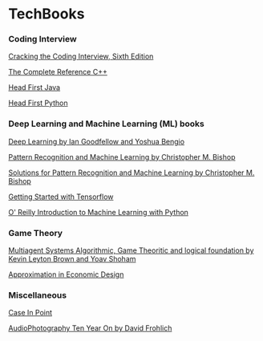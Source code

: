 # TechBooks
<h3>Coding Interview</h3>

[Cracking the Coding Interview, Sixth Edition](https://drive.google.com/file/d/1DVO5WmwC4aqVFfD-dxOdiDdKbMvFYd4-/view?usp=sharing)

[The Complete Reference C++](https://drive.google.com/file/d/0B0ei4dT3i3U1MjBka0JTbGFKMEE/view?usp=sharing)

[Head First Java](https://drive.google.com/file/d/0B0ei4dT3i3U1b0wyV1Q1MHZOcnc/view?usp=sharing)

[Head First Python](https://drive.google.com/file/d/0B08Lc1KQRmrfSEVUb3p1alItYTQ/view?usp=sharing)

<h3>Deep Learning and Machine Learning (ML) books</h3>

[Deep Learning by Ian Goodfellow and Yoshua Bengio](https://drive.google.com/file/d/0B08Lc1KQRmrfM3YzMl9aQ1pVdGc/view?usp=sharing)

[Pattern Recognition and Machine Learning by Christopher M. Bishop](https://drive.google.com/file/d/0B08Lc1KQRmrfalowUEhiM19VSUk/view?usp=sharing)

[Solutions for Pattern Recognition and Machine Learning by Christopher M. Bishop](https://drive.google.com/file/d/0B08Lc1KQRmrfZnlka2FtaVQwaTA/view?usp=sharing)

[Getting Started with Tensorflow](https://drive.google.com/file/d/0B08Lc1KQRmrfUDNhQm5HZlFmbkE/view?usp=sharing)

[O' Reilly Introduction to Machine Learning with Python](https://drive.google.com/file/d/0B08Lc1KQRmrfNmRVTWVoaVdodFU/view?usp=sharing)


<h3>Game Theory</h3>

[Multiagent Systems Algorithmic, Game Theoritic and logical foundation by Kevin Leyton Brown and Yoav Shoham](https://drive.google.com/file/d/1ScFI2p6JwF0O-DvPvzHOfPVrsFZWIsVz/view?usp=sharing)

[Approximation in Economic Design](https://drive.google.com/file/d/1QlU1zRbdIfKqXY_wlE9Q5iJU2Rg_pIKH/view?usp=sharing)


<h3>Miscellaneous</h3>

[Case In Point](https://drive.google.com/file/d/0B0ei4dT3i3U1Q19Ca1lYa0pXbEFYNFF5UTVwYWNmdTJFN2VV/view?usp=sharing)

[AudioPhotography Ten Year On by David Frohlich](https://drive.google.com/file/d/1xcq6k4sjc9AbD5aApNdfFp7BZIS_Yfzg/view?usp=sharing)
